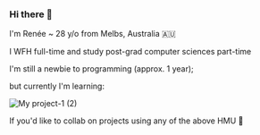 ### Hi there 👋

I'm Renée ~ 28 y/o from Melbs, Australia 🇦🇺 

I WFH full-time and study post-grad computer sciences part-time

I'm still a newbie to programming (approx. 1 year);

but currently I'm learning:

![My project-1 (2)](https://github.com/reneemundie/reneemundie/assets/107814515/5f8c526f-ffba-430f-a4cc-fe7e6d6b1325) 

If you'd like to collab on projects using any of the above HMU 🤟
